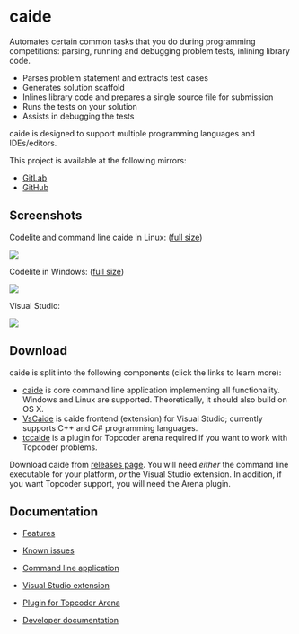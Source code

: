 # caide
Automates certain common tasks that you do during programming competitions:
parsing, running and debugging problem tests, inlining library code.

* Parses problem statement and extracts test cases
* Generates solution scaffold
* Inlines library code and prepares a single source file for submission
* Runs the tests on your solution
* Assists in debugging the tests

caide is designed to support multiple programming languages and IDEs/editors.

This project is available at the following mirrors:

* [GitLab](https://gitlab.com/slycelote/caide)
* [GitHub](https://github.com/slycelote/caide)

## Screenshots
Codelite and command line caide in Linux: ([full size](http://i.imgur.com/cZsP6Z0.png))

![ ](http://i.imgur.com/cZsP6Z0l.png)

Codelite in Windows: ([full size](http://i.imgur.com/mLmQDgD.png))

![ ](http://i.imgur.com/mLmQDgDl.png)

Visual Studio:

![ ](http://i.imgur.com/dSy9CQO.png)

## Download

caide is split into the following components (click the links to learn more):

* [caide](https://github.com/slycelote/caide/blob/release/libcaide/README.md)
  is core command line application implementing all functionality. Windows and
Linux are supported. Theoretically, it should also build on OS X.
* [VsCaide](https://github.com/slycelote/caide/blob/release/vscaide/README.md)
  is caide frontend (extension) for Visual Studio; currently supports C++ and
C# programming languages.
* [tccaide](https://github.com/slycelote/caide/blob/release/tccaide/README.md)
  is a plugin for Topcoder arena required if you want to work with Topcoder
problems.

Download caide from [releases
page](https://github.com/slycelote/caide/releases). You will need *either* the
command line executable for your platform, *or* the Visual Studio extension.
In addition, if you want Topcoder support, you will need the Arena plugin.

## Documentation

* [Features](https://github.com/slycelote/caide/blob/release/doc/features.md)

* [Known
  issues](https://github.com/slycelote/caide/blob/release/doc/known-issues.md)

* [Command line
  application](https://github.com/slycelote/caide/blob/release/libcaide/README.md)

* [Visual Studio extension
  ](https://github.com/slycelote/caide/blob/release/vscaide/README.md)

* [Plugin for Topcoder
  Arena](https://github.com/slycelote/caide/blob/release/tccaide/README.md)

* [Developer
  documentation](https://github.com/slycelote/caide/tree/release/libcaide/doc/dev)


